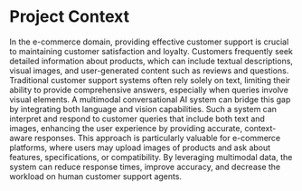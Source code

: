# Project Context
In the e-commerce domain, providing effective customer support is crucial to maintaining customer satisfaction and loyalty. Customers frequently seek detailed information about products, which can include textual descriptions, visual images, and user-generated content such as reviews and questions. Traditional customer support systems often rely solely on text, limiting their ability to provide comprehensive answers, especially when queries involve visual elements.
A multimodal conversational AI system can bridge this gap by integrating both language and vision capabilities. Such a system can interpret and respond to customer queries that include both text and images, enhancing the user experience by providing accurate, context-aware responses. This approach is particularly valuable for e-commerce platforms, where users may upload images of products and ask about features, specifications, or compatibility. By leveraging multimodal data, the system can reduce response times, improve accuracy, and decrease the workload on human customer support agents.
